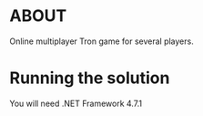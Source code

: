 # ABOUT
Online multiplayer Tron game for several players.

# Running the solution
You will need .NET Framework 4.7.1 
